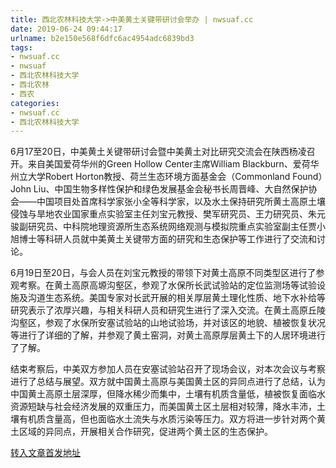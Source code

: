 ```yaml
---
title: 西北农林科技大学->中美黄土关键带研讨会举办 | nwsuaf.cc
date: 2019-06-24 09:44:17
urlname: b2e150e568f6dfc6ac4954adc6839bd3
tags: 
- nwsuaf.cc
- nwsuaf
- 西北农林科技大学
- 西北农林
- 西农
categories:
- nwsuaf.cc
- 西北农林科技大学
---
```



6月17至20日，中美黄土关键带研讨会暨中美黄土对比研究交流会在陕西杨凌召开。来自美国爱荷华州的Green Hollow Center主席William Blackburn、爱荷华州立大学Robert Horton教授、荷兰生态环境方面基金会（Commonland Found）John Liu、中国生物多样性保护和绿色发展基金会秘书长周晋峰、大自然保护协会——中国项目处首席科学家张小全等科学家，以及水土保持研究所黄土高原土壤侵蚀与旱地农业国家重点实验室主任刘宝元教授、樊军研究员、王力研究员、朱元骏副研究员、中科院地理资源所生态系统网络观测与模拟院重点实验室副主任贾小旭博士等科研人员就中美黄土关键带方面的研究和生态保护等工作进行了交流和讨论。

6月19日至20日，与会人员在刘宝元教授的带领下对黄土高原不同类型区进行了参观考察。在黄土高原高塬沟壑区，参观了水保所长武试验站的定位监测场等试验设施及沟道生态系统。美国专家对长武开展的相关厚层黄土理化性质、地下水补给等研究表示了浓厚兴趣，与相关科研人员和研究生进行了深入交流。在黄土高原丘陵沟壑区，参观了水保所安塞试验站的山地试验场，并对该区的地貌、植被恢复状况等进行了详细的了解，并参观了黄土窑洞，对黄土高原厚层黄土下的人居环境进行了了解。

结束考察后，中美双方参加人员在安塞试验站召开了现场会议，对本次会议与考察进行了总结与展望。双方就中国黄土高原与美国黄土区的异同点进行了总结，认为中国黄土高原土层深厚，但降水稀少而集中，土壤有机质含量低，植被恢复面临水资源短缺与社会经济发展的双重压力，而美国黄土区土层相对较薄，降水丰沛，土壤有机质含量高，但也面临水土流失与水质污染等压力。双方将进一步针对两个黄土区域的异同点，开展相关合作研究，促进两个黄土区的生态保护。





[转入文章首发地址](https://news.nwsuaf.edu.cn/xnxw/90482.htm)